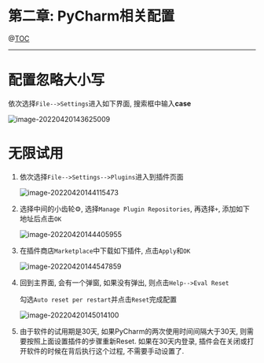 # 第二章: PyCharm相关配置

@[TOC](Python数据处理入门)

---

# 配置忽略大小写

依次选择`File-->Settings`进入如下界面, 搜索框中输入**case**

![image-20220420143625009](https://namebucket.oss-cn-beijing.aliyuncs.com/img/PyCharm%E7%9B%B8%E5%85%B3%E9%85%8D%E7%BD%AE%E5%BF%BD%E7%95%A5%E5%A4%A7%E5%B0%8F%E5%86%99.png)

# 无限试用

1. 依次选择`File-->Settings-->Plugins`进入到插件页面

   ![image-20220420144115473](https://namebucket.oss-cn-beijing.aliyuncs.com/img/PyCharm%E6%8F%92%E4%BB%B6%E9%A1%B5%E9%9D%A2.png)

2. 选择中间的小齿轮⚙, 选择`Manage Plugin Repositories`, 再选择`+`, 添加如下地址后点击`OK`

   ![image-20220420144405955](https://namebucket.oss-cn-beijing.aliyuncs.com/img/PyCharm%E6%8F%92%E4%BB%B6%E5%9C%B0%E5%9D%80.png)

3. 在插件商店`Marketplace`中下载如下插件, 点击`Apply`和`OK`

   ![image-20220420144547859](https://namebucket.oss-cn-beijing.aliyuncs.com/img/IDE%20Eval%20Reset.png)

4. 回到主界面, 会有一个弹窗, 如果没有弹出, 则点击`Help-->Eval Reset`

   勾选`Auto reset per restart`并点击`Reset`完成配置

   ![image-20220420145014100](https://namebucket.oss-cn-beijing.aliyuncs.com/img/EVAL%20Reset%E8%AE%BE%E7%BD%AE.png)

5. 由于软件的试用期是30天, 如果PyCharm的两次使用时间间隔大于30天, 则需要按照上面设置插件的步骤重新Reset. 如果在30天内登录, 插件会在关闭或打开软件的时候在背后执行这个过程, 不需要手动设置了.